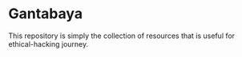 # Gantabaya
This repository is simply the collection of resources that is useful for ethical-hacking journey. 
